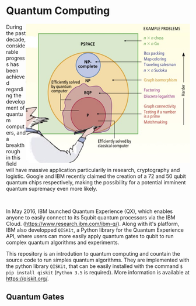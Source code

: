 # Quantum Computing

<img align="right" src="https://raw.githubusercontent.com/Aurelien-Pelissier/IBMQ-Quantum-Computing/master/img/Complexity.jpg" width=450>
During the past decade, considerable progress has been achieved regarding the development of quantum computers, and a breakthrough in this field will have massive application particularily in research, cryptography and logistic. Google and IBM recently claimed the creation of a 72 and 50 qubit quantum chips respectively, making the possibility for a potential imminent quantum supremacy even more likely.  


&nbsp;

In May 2016, IBM launched Quantum Experience (QX), which enables anyone to easily connect to its 5qubit quantum processors via the IBM Cloud. (https://www.research.ibm.com/ibm-q/). Along with it's platform, IBM also developped `QISKit`, a Python library for the Quantum Experience API, where users can more easily apply quantum gates to qubit to run complex quantum algorithms and experiments.  

This repository is an introdution to quantum computing and countain the source code to run simples quantum algorithms. They are implemented with the python library `QISKit`, that can be easily installed with the command `$ pip install qiskit` (`Python 3.5` is required). More information is available at https://qiskit.org/.

## Quantum Gates

